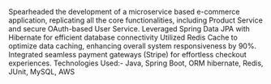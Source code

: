 Spearheaded the development of a microservice based e-commerce application, replicating all the core functionalities, including Product Service and secure OAuth-based User Service.
Leveraged Spring Data JPA with Hibernate for efficient database connectivity
Utilized Redis Cache to optimize data caching, enhancing overall system responsiveness by 90%. 
Integrated seamless payment gateways (Stripe) for effortless checkout experiences.
Technologies Used:- Java, Spring Boot, ORM hibernate, Redis, JUnit, MySQL, AWS
